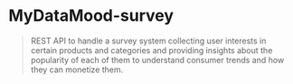 # MyDataMood-survey
> REST API to handle a survey system collecting user interests in certain products and categories and providing insights about the popularity of each of them to understand consumer trends and how they can monetize them.